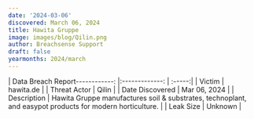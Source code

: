 ```yaml
---
date: '2024-03-06'
discovered: March 06, 2024
title: Hawita Gruppe
image: images/blog/Qilin.png
author: Breachsense Support
draft: false
yearmonths: 2024/march
---
```


| Data Breach Report------------:     |:-------------:    | :-----:|
| Victim      | hawita.de      | 
| Threat Actor      | Qilin      | 
| Date Discovered      | Mar 06, 2024      | 
| Description      | Hawita Gruppe manufactures soil & substrates, technoplant, and easypot products for modern horticulture.      | 
| Leak Size      | Unknown      | 

